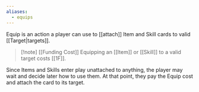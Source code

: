 ```yaml
---
aliases:
  - equips
---
```

Equip is an action a player can use to [[attach]] Item and Skill cards to valid [[Target|targets]].

> [!note] [[Funding Cost]]
> Equipping an [[Item]] or [[Skill]] to a valid target costs [[1F]].


Since Items and Skills enter play unattached to anything, the player may wait and decide later how to use them. At that point, they pay the Equip cost and attach the card to its target.